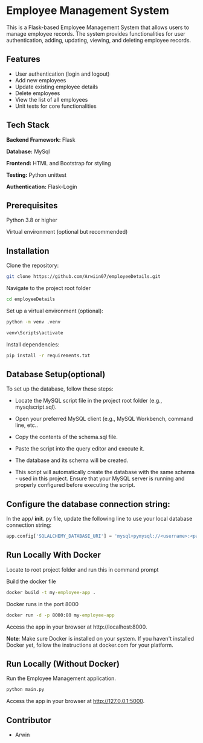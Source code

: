 
# Employee Management System


This is a Flask-based Employee Management System that allows users to manage employee records. The system provides functionalities for user authentication, adding, updating, viewing, and deleting employee records.


## Features

- User authentication (login and logout)
- Add new employees
- Update existing employee details
- Delete employees
- View the list of all employees
- Unit tests for core functionalities



## Tech Stack

**Backend Framework:** Flask

**Database:** MySql

**Frontend:** HTML and Bootstrap for styling

**Testing:** Python unittest

**Authentication:** Flask-Login

## Prerequisites
Python 3.8 or higher

Virtual environment (optional but recommended)

## Installation

Clone the repository:

```bash
git clone https://github.com/Arwiin07/employeeDetails.git

```
Navigate to the project root folder
```bash
cd employeeDetails

```

Set up a virtual environment (optional):
```bash
python -m venv .venv
```
```bash
venv\Scripts\activate
```
Install dependencies:
```bash
pip install -r requirements.txt
```
## Database Setup(optional)
To set up the database, follow these steps:

- Locate the MySQL script file in the project root folder (e.g., mysqlscript.sql).

- Open your preferred MySQL client (e.g., MySQL Workbench, command line, etc..
- Copy the contents of the schema.sql file.
- Paste the script into the query editor and execute it.
- The database and its schema will be created.
- This script will automatically create the database with the same schema -   used in this project. Ensure that your MySQL server is running and properly configured before executing the script.

## Configure the database connection string:

In the app/ __init__. py file, update the following line to use your local database connection string:

```python
app.config['SQLALCHEMY_DATABASE_URI'] = 'mysql+pymysql://<username>:<password>@<hostname>/employee_db'
```

## Run Locally With Docker


Locate to root project folder and run this in command prompt

Build the docker file
```cmd
docker build -t my-employee-app .
```
Docker runs in the port 8000
```cmd
docker run -d -p 8000:80 my-employee-app
```
Access the app in your browser at http://localhost:8000.


__Note__: Make sure Docker is installed on your system. If you haven't installed Docker yet, follow the instructions at docker.com for your platform.
## Run Locally (Without Docker)
Run the Employee Management application.

```python
python main.py
```

Access the app in your browser at http://127.0.0.1:5000.
## Contributor

- Arwin

